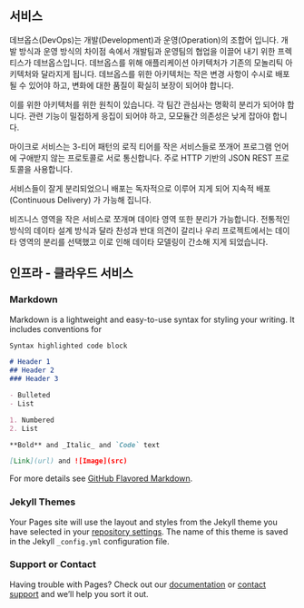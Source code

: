## 서비스

데브옵스(DevOps)는 개발(Development)과 운영(Operation)의 조합어 입니다. 개발 방식과 운영 방식의 차이점 속에서 개발팀과 운영팀의 협업을 이끌어 내기 위한 프렉티스가 데브옵스입니다. 데브옵스를 위해 애플리케이션 아키텍처가 기존의 모놀리틱 아키텍처와 달라지게 됩니다. 데브옵스를 위한 아키텍처는 작은 변경 사항이 수시로 배포될 수 있어야 하고, 변화에 대한 품질이 확실히 보장이 되어야 합니다.

이를 위한 아키텍처를 위한 원칙이 있습니다. 각 팀간 관심사는 명확히 분리가 되어야 합니다. 관련 기능이 밀접하게 응집이 되어야 하고, 모모듈간 의존성은 낮게 잡아야 합니다.

마이크로 서비스는 3-티어 패턴의 로직 티어를 작은 서비스들로 쪼개어 프로그램 언어에 구애받지 않는 프로토콜로 서로 통신합니다. 주로 HTTP 기반의 JSON REST 프로토콜을 사용합니다.

서비스들이 잘게 분리되었으니 배포는 독자적으로 이루어 지게 되어 지속적 배포 (Continuous Delivery) 가 가능해 집니다.

비즈니스 영역을 작은 서비스로 쪼개며 데이타 영역 또한 분리가 가능합니다. 전통적인 방식의 데이타 설계 방식과 달라 찬성과 반대 의견이 갈리나 우리 프로젝트에서는 데이타 영역의 분리를 선택했고 이로 인해 데이타 모델링이 간소해 지게 되었습니다.

## 인프라 - 클라우드 서비스

### Markdown

Markdown is a lightweight and easy-to-use syntax for styling your writing. It includes conventions for

```markdown
Syntax highlighted code block

# Header 1
## Header 2
### Header 3

- Bulleted
- List

1. Numbered
2. List

**Bold** and _Italic_ and `Code` text

[Link](url) and ![Image](src)
```

For more details see [GitHub Flavored Markdown](https://guides.github.com/features/mastering-markdown/).

### Jekyll Themes

Your Pages site will use the layout and styles from the Jekyll theme you have selected in your [repository settings](https://github.com/yardcrane/yardcrane.github.io/settings). The name of this theme is saved in the Jekyll `_config.yml` configuration file.

### Support or Contact

Having trouble with Pages? Check out our [documentation](https://help.github.com/categories/github-pages-basics/) or [contact support](https://github.com/contact) and we’ll help you sort it out.
